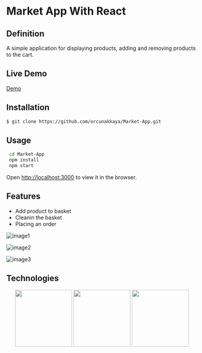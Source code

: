 # Market App With React

## Definition
A simple application for displaying products, adding and removing products to the cart.

## Live Demo
<a href="https://orcunakkaya-market-app.netlify.app/" target="_blank">Demo</a>

## Installation

```bash
$ git clone https://github.com/orcunakkaya/Market-App.git
```

## Usage

```bash
 cd Market-App
 npm install
 npm start
```

Open [http://localhost:3000](http://localhost:3000) to view it in the browser.

## Features

 - Add product to basket
 - Cleanin the basket
 - Placing an order
 
 
 
  ![image1](https://user-images.githubusercontent.com/66293052/135205687-64b25816-2fb1-42b0-9811-65e6998399a9.png)

  ![image2](https://user-images.githubusercontent.com/66293052/135205701-c932f4ea-b858-491e-a08f-66bcbe141cb8.png)
 
  ![image3](https://user-images.githubusercontent.com/66293052/135205706-895e1f26-4020-4147-a101-6a2c04ede842.png)
 

## Technologies
<p align="center">
<img width="150px" src="https://user-images.githubusercontent.com/66293052/135208461-afdcd8e0-1fa4-4408-a7a7-d03fddee5d18.png"></img>
<img width="150px" src="https://user-images.githubusercontent.com/66293052/135208464-afdb7681-048f-49c3-87fa-bc685a13f0da.png"></img>
<img width="150px" src="https://user-images.githubusercontent.com/66293052/135208467-edd98abd-b033-4117-b933-31712da7dee5.png"></img>
</p>
